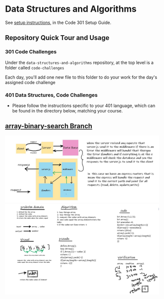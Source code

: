 # Data Structures and Algorithms

See [setup instructions](https://codefellows.github.io/setup-guide/code-301/3-code-challenges), in the Code 301 Setup Guide.

## Repository Quick Tour and Usage

### 301 Code Challenges

Under the `data-structures-and-algorithms` repository, at the top level is a folder called `code-challenges`

Each day, you'll add one new file to this folder to do your work for the day's assigned code challenge

### 401 Data Structures, Code Challenges

- Please follow the instructions specific to your 401 language, which can be found in the directory below, matching your course.


## [array-binary-search Branch](https://github.com/MURADALSHORMAN/data-structures-and-algorithms/edit/array-binary-search)

![](https://github.com/MURADALSHORMAN/data-structures-and-algorithms/blob/array-binary-search/lab3-401.JPG)
![](https://github.com/MURADALSHORMAN/data-structures-and-algorithms/blob/array-binary-search/challenge%203.JPG)
